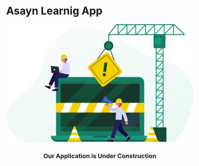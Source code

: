 # Asayn Learnig App

<img src="./src/assets/construct.svg" alt="construct" align="cenet" />

### <p align="center">Our Application is Under Construction</p>
